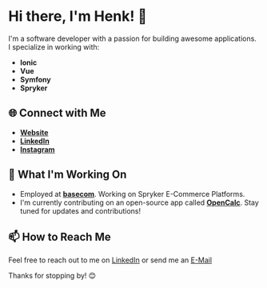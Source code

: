 # Hi there, I'm Henk! 👋

I'm a software developer with a passion for building awesome applications. I specialize in working with:

- **Ionic**
- **Vue**
- **Symfony**
- **Spryker**

## 🌐 Connect with Me

- [**Website**](https://henk.pm)
- [**LinkedIn**](https://www.linkedin.com/in/henk-hornschuh-79b876263/)
- [**Instagram**](https://www.instagram.com/h3enk/)

## 🚀 What I'm Working On

- Employed at [**basecom**](https://www.basecom.de/en/). Working on Spryker E-Commerce Platforms.
- I'm currently contributing on an open-source app called [**OpenCalc**](https://github.com/B-IT-Projects-GmbH/open-calc). Stay tuned for updates and contributions!

## 📫 How to Reach Me

Feel free to reach out to me on [LinkedIn](https://www.linkedin.com/in/yourprofile) or send me an [E-Mail](hi@henk.pm)

Thanks for stopping by! 😊
